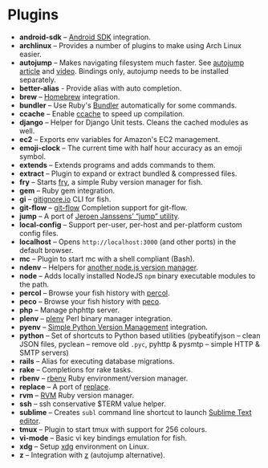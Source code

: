 # Plugins
* __android-sdk__ – [Android SDK](http://developer.android.com/sdk/index.html) integration.
* __archlinux__ – Provides a number of plugins to make using Arch Linux easier.
* __autojump__ – Makes navigating filesystem much faster. See [autojump article](https://github.com/joelthelion/autojump/wiki) and [video](https://www.youtube.com/watch?v=tnNyoMGnbKg). Bindings only, autojump needs to be installed separately.
* __better-alias__ - Provide alias with auto completion.
* __brew__ – [Homebrew](http://brew.sh/) integration.
* __bundler__ – Use Ruby's [Bundler](http://bundler.io/) automatically for some commands.
* __ccache__ – Enable [ccache](http://ccache.samba.org/) to speed up compilation.
* __django__ – Helper for Django Unit tests. Cleans the cached modules as well.
* __ec2__ – Exports env variables for Amazon's EC2 management.
* __emoji-clock__ – The current time with half hour accuracy as an emoji symbol.
* __extends__ – Extends programs and adds commands to them.
* __extract__ – Plugin to expand or extract bundled & compressed files.
* __fry__ – Starts [fry](https://github.com/terlar/fry), a simple Ruby version manager for fish.
* __gem__ – Ruby gem integration.
* __gi__ – [gitignore.io](http://gitignore.io) CLI for fish.
* __git-flow__ – [git-flow](https://github.com/nvie/gitflow) Completion support for git-flow.
* __jump__ – A port of [Jeroen Janssens’ “jump” utility](http://jeroenjanssens.com/2013/08/16/quickly-navigate-your-filesystem-from-the-command-line.html).
* __local-config__ – Support per-user, per-host and per-platform custom config files.
* __localhost__ – Opens `http://localhost:3000` (and other ports) in the default browser.
* __mc__ – Plugin to start mc with a shell compliant (Bash).
* __ndenv__ – Helpers for [another node.js version manager](https://github.com/riywo/ndenv).
* __node__ – Adds locally installed NodeJS `npm` binary executable modules to the path.
* __percol__ – Browse your fish history with [percol](https://github.com/mooz/percol).
* __peco__ – Browse your fish history with [peco](https://github.com/peco/peco).
* __php__ – Manage phphttp server.
* __plenv__ – [plenv](https://github.com/tokuhirom/plenv) Perl binary manager integration.
* __pyenv__ – [Simple Python Version Management](https://github.com/yyuu/pyenv) integration.
* __python__ – Set of shortcuts to Python based utilities (pybeatifyjson – clean JSON files, pyclean – remove old `.pyc`, pyhttp & pysmtp – simple HTTP & SMTP servers)
* __rails__ – Alias for executing database migrations.
* __rake__ – Completions for rake tasks.
* __rbenv__ – [rbenv](https://github.com/sstephenson/rbenv) Ruby environment/version manager.
* __replace__ – A port of [replace](https://github.com/thoughtbot/dotfiles/blob/master/bin/replace).
* __rvm__ – [RVM](http://rvm.io) Ruby version manager.
* __ssh__ – ssh conservative $TERM value helper.
* __sublime__ – Creates `subl` command line shortcut to launch [Sublime Text editor](http://sublimetext.com/).
* __tmux__ – Plugin to start tmux with support for 256 colours.
* __vi-mode__ – Basic vi key bindings emulation for fish.
* __xdg__ – Setup [xdg](http://standards.freedesktop.org/basedir-spec/basedir-spec-latest.html) environment on Linux.
* __z__ – Integration with [z](https://github.com/rupa/z) (autojump alternative).
